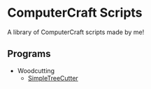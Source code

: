 # ComputerCraft Scripts
A library of ComputerCraft scripts made by me!

## Programs

* Woodcutting
    * [SimpleTreeCutter](/tree/master/Woodcutting/SimpleTreeCutter)